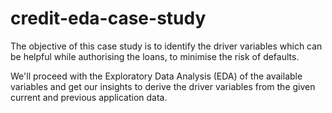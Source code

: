 # credit-eda-case-study

The objective of this case study is to identify the driver variables which can be helpful while authorising the loans, to minimise the risk of defaults. 

We'll proceed with the Exploratory Data Analysis (EDA) of the available variables and get our insights to derive the driver variables from the given current and previous application data.
